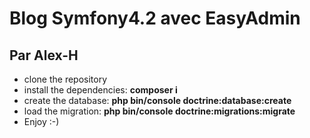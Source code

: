 # Blog Symfony4.2 avec EasyAdmin 
Par Alex-H
----------
* clone the repository
* install the dependencies: **composer i**
* create the database: **php bin/console doctrine:database:create**
* load the migration: **php bin/console doctrine:migrations:migrate**
* Enjoy :-)